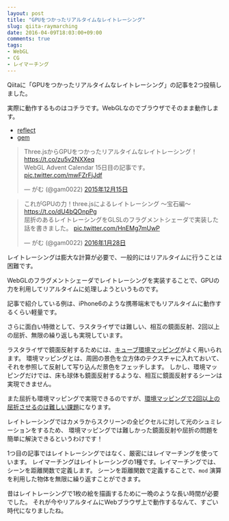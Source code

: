 ```yaml
---
layout: post
title: "GPUをつかったリアルタイムなレイトレーシング"
slug: qiita-raymarching
date: 2016-04-09T18:03:00+09:00
comments: true
tags:
- WebGL
- CG
- レイマーチング
---
```


Qiitaに「GPUをつかったリアルタイムなレイトレーシング」の記事を2つ投稿しました。

実際に動作するものはコチラです。WebGLなのでブラウザでそのまま動作します。

- [reflect](http://gam0022.net/webgl/#raymarching_reflect)
- [gem](http://gam0022.net/webgl/#raytracing_gem)

<blockquote class="twitter-tweet" data-lang="ja"><p lang="ja" dir="ltr">Three.jsからGPUをつかったリアルタイムなレイトレーシング！<a href="https://t.co/zu5v2NXXeq">https://t.co/zu5v2NXXeq</a><br>WebGL Advent Calendar 15日目の記事です。 <a href="https://t.co/mwFZrFjJdf">pic.twitter.com/mwFZrFjJdf</a></p>&mdash; がむ (@gam0022) <a href="https://twitter.com/gam0022/status/676564561034481664">2015年12月15日</a></blockquote>
<script async src="//platform.twitter.com/widgets.js" charset="utf-8"></script>

<blockquote class="twitter-tweet" data-lang="ja"><p lang="ja" dir="ltr">これがGPUの力！three.jsによるレイトレーシング 〜宝石編〜<a href="https://t.co/dU4bQOnpPg">https://t.co/dU4bQOnpPg</a><br>屈折のあるレイトレーシングをGLSLのフラグメントシェーダで実装した話を書きました。 <a href="https://t.co/HnEMg7mUwP">pic.twitter.com/HnEMg7mUwP</a></p>&mdash; がむ (@gam0022) <a href="https://twitter.com/gam0022/status/692856764081897472">2016年1月28日</a></blockquote>
<script async src="//platform.twitter.com/widgets.js" charset="utf-8"></script>

レイトレーシングは膨大な計算が必要で、一般的にはリアルタイムに行うことは困難です。

WebGLのフラグメントシェーダでレイトレーシングを実装することで、GPUの力を利用してリアルタイムに処理しようというものです。

記事で紹介している例は、iPhone6のような携帯端末でもリアルタイムに動作するくらい軽量です。

さらに面白い特徴として、ラスタライザでは難しい、相互の鏡面反射、2回以上の屈折、無限の繰り返しも実現しています。

ラスタライザで鏡面反射するためには、[キューブ環境マッピング](https://wgld.org/d/webgl/w044.html)がよく用いられます。
環境マッピングとは、周囲の景色を立方体のテクスチャに入れておいて、それを参照して反射して写り込んだ景色をフェッチします。
しかし、環境マッピングだけでは、床も球体も鏡面反射するような、相互に鏡面反射するシーンは実現できません。

また屈折も環境マッピングで実現できるのですが、[環境マッピングで2回以上の屈折させるのは難しい課題](http://www.4gamer.net/games/032/G003263/20130207052/)になります。

レイトレーシングではカメラからスクリーンの全ピクセルに対して光のシュミレーションをするため、
環境マッピングでは難しかった鏡面反射や屈折の問題を簡単に解決できるというわけです！

1つ目の記事ではレイトレーシングではなく、厳密にはレイマーチングを使っています。
レイマーチングはレイトレーシングの1種です。レイマーチングでは、シーンを距離関数で定義します。
シーンを距離関数で定義することで、`mod` 演算を利用した物体を無限に繰り返すことができます。

昔はレイトレーシングで1枚の絵を描画するために一晩のような長い時間が必要でした。
それが今やリアルタイムにWebブラウザ上で動作するなんて、すごい時代になりましたね。
